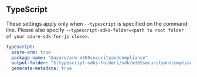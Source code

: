 ## TypeScript

These settings apply only when `--typescript` is specified on the command line.
Please also specify `--typescript-sdks-folder=<path to root folder of your azure-sdk-for-js clone>`.

``` yaml $(typescript)
typescript:
  azure-arm: true
  package-name: "@azure/arm-m365securityandcompliance"
  output-folder: "$(typescript-sdks-folder)/sdk/m365securityandcompliance/arm-m365securityandcompliance"
  generate-metadata: true
```
